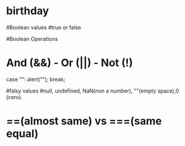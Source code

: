 # birthday

#Boolean values
#true or false

#Boolean Operations

# And (&&) - Or (||) - Not (!)


case "":
alert("");
break;


#falsy values 
#null, undefined, NaN(non a number), ""(empty space),0 (cero).

# ==(almost same) vs ===(same equal)











